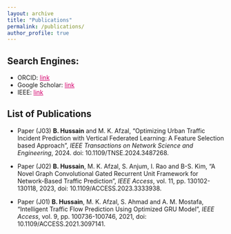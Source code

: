```yaml
---
layout: archive
title: "Publications"
permalink: /publications/
author_profile: true
---
```


## Search Engines:
- ORCID: <a href="https://orcid.org/0000-0002-4125-1055" style="color: #D5006D;">link</a><br />
- Google Scholar: <a href="https://scholar.google.com/citations?user=FNRaUhwAAAAJ&hl=en" style="color: #D5006D;">link</a><br />
- IEEE: <a href="https://ieeexplore.ieee.org/author/37088916405" style="color: #D5006D;">link</a><br />
 
## ​​List of Publications

* Paper (J03) **B. Hussain** and M. K. Afzal, “Optimizing Urban Traffic Incident Prediction with Vertical Federated Learning: A Feature Selection based Approach”,  _IEEE Transactions on Network Science and Engineering_, 2024. doi: 10.1109/TNSE.2024.3487268.

* Paper (J02) **B. Hussain**, M. K. Afzal, S. Anjum, I. Rao and B-S. Kim, “A Novel Graph Convolutional Gated Recurrent Unit Framework for Network-Based Traffic Prediction”, _IEEE Access_, vol. 11, pp. 130102-130118, 2023, doi: 10.1109/ACCESS.2023.3333938. 

* Paper (J01) **B. Hussain**, M. K. Afzal, S. Ahmad and A. M. Mostafa, “Intelligent Traffic Flow Prediction Using Optimized GRU Model”, _IEEE Access_, vol. 9, pp. 100736-100746, 2021, doi: 10.1109/ACCESS.2021.3097141. 

